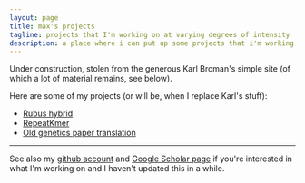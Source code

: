 ```yaml
---
layout: page
title: max's projects
tagline: projects that I'm working on at varying degrees of intensity
description: a place where i can put up some projects that i'm working on.
---
```


Under construction, stolen from the generous Karl Broman's simple site (of which a lot of material remains, see below).

Here are some of my projects (or will be, when I replace Karl's stuff):

- [Rubus hybrid](pages/rubus.html)
- [RepeatKmer](pages/repeat_kmer.html)
- [Old genetics paper translation](pages/woltereck.html)

---

See also my [github account](https://github.com/maximilianpress/) and [Google Scholar page](https://scholar.google.com/citations?user=o76x5xQAAAAJ) if you're interested in what I'm working on and I haven't updated this in a while.


